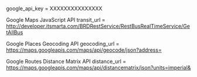 google_api_key = XXXXXXXXXXXXXXX

Google Maps JavaScript API
transit_url = http://developer.itsmarta.com/BRDRestService/RestBusRealTimeService/GetAllBus

Google Places Geocoding API
geocoding_url = https://maps.googleapis.com/maps/api/geocode/json?address=

Google Routes Distance Matrix API
distance_url = https://maps.googleapis.com/maps/api/distancematrix/json?units=imperial&
